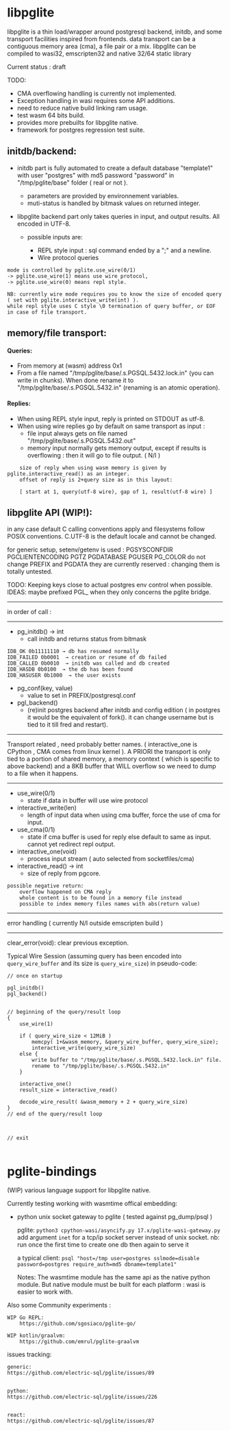# libpglite

libpglite is a thin load/wrapper around postgresql backend, initdb, and some transport facilities inspired from frontends.
data transport can be a contiguous memory area (cma), a file pair or a mix.
libpglite can be compiled to wasi32, emscripten32 and native 32/64 static library


Current status : draft

TODO:
- CMA overflowing handling is currently not implemented.
- Exception handling in wasi requires some API additions.
- need to reduce native build linking ram usage.
- test wasm 64 bits build.
- provides more prebuilts for libpglite native.
- framework for postgres regression test suite.





## initdb/backend:


- initdb part is fully automated to create a default database "template1" with user "postgres" with md5 password "password" in "/tmp/pglite/base" folder ( real or not ).
    - parameters are provided by environnement variables.
    - muti-status is handled by bitmask values on returned integer.


- libpglite backend part only takes queries in input, and output results. All encoded in UTF-8.

    - possible inputs are:

        - REPL style input : sql command ended by a ";" and a newline.
        - Wire protocol queries
```
mode is controlled by pglite.use_wire(0/1)
-> pglite.use_wire(1) means use wire protocol,
-> pglite.use_wire(0) means repl style.

NB: currently wire mode requires you to know the size of encoded query ( set with pglite.interactive_write(int) ).
while repl style uses C style \0 termination of query buffer, or EOF in case of file transport.
```






## memory/file transport:

#### Queries:

- From memory at (wasm) address 0x1
- From a file named  "/tmp/pglite/base/.s.PGSQL.5432.lock.in" (you can write in chunks). When done rename it to "/tmp/pglite/base/.s.PGSQL.5432.in" (renaming is an atomic operation).


#### Replies:

- When using REPL style input, reply is printed on STDOUT as utf-8.
- When using wire replies go by default on same transport as input :
    * file input always gets on file named "/tmp/pglite/base/.s.PGSQL.5432.out"
    * memory input normally gets memory output, except if results is overflowing : then it will go to file output. ( N/I )

```
    size of reply when using wasm memory is given by  pglite.interactive_read() as an integer.
    offset of reply is 2+query size as in this layout:

    [ start at 1, query(utf-8 wire), gap of 1, result(utf-8 wire) ]
```




## libpglite API (WIP!):

in any case default C calling conventions apply and filesystems follow POSIX conventions. C.UTF-8 is the default locale and cannot be changed.


for generic setup,  setenv/getenv is used : PGSYSCONFDIR PGCLIENTENCODING PGTZ PGDATABASE PGUSER PG_COLOR
do not change PREFIX and PGDATA they are currently reserved : changing them is totally untested.

TODO: Keeping keys close to actual postgres env control when possible.
IDEAS: maybe prefixed PGL_ when they only concerns the pglite bridge.

___
in order of call :
___

- pg_initdb() → int
    - call initdb and returns status from bitmask
```
IDB_OK 0b11111110 → db has resumed normally
IDB_FAILED 0b0001  → creation or resume of db failed
IDB_CALLED 0b0010  → initdb was called and db created
IDB_HASDB 0b0100  → the db has been found
IDB_HASUSER 0b1000  → the user exists
```
- pg_conf(key, value)
    - value to set in PREFIX/postgresql.conf
- pgl_backend()
    - (re)init postgres backend after initdb and config edition ( in postgres it would be the equivalent of fork(). it can change username but is tied to it till fred and restart).

___
Transport related , need probably better names. ( interactive_one is CPython , CMA comes  from linux kernel ). A PRIORI the transport is only tied to a portion of shared memory, a memory context ( which is specific to above backend)  and a 8KB buffer that WILL overflow so we need to dump to a file when it happens.
___


- use_wire(0/1)
    - state if data in buffer will use wire protocol
- interactive_write(len)
    - length of input data when using cma buffer, force the use of cma for input.
- use_cma(0/1)
    - state if cma buffer is used for reply else default to same as input. cannot yet redirect repl output.
- interactive_one(void)
    - process input stream ( auto selected from socketfiles/cma)
- interactive_read() → int
    - size of reply from pgcore.

```
possible negative return:
    overflow happened on CMA reply
    whole content is to be found in a memory file instead
    possible to index memory files names with abs(return value)
```

___
error handling ( currently N/I outside emscripten build )
___

clear_error(void): clear previous exception.




Typical Wire Session (assuming query has been encoded into `query_wire_buffer` and its size is `query_wire_size`) in pseudo-code:

```
// once on startup

pgl_initdb()
pgl_backend()


// beginning of the query/result loop
{
    use_wire(1)

    if ( query_wire_size < 12MiB )
        memcpy( 1+&wasm_memory, &query_wire_buffer, query_wire_size);
        interactive_write(query_wire_size)
    else {
        write buffer to "/tmp/pglite/base/.s.PGSQL.5432.lock.in" file.
        rename to "/tmp/pglite/base/.s.PGSQL.5432.in"
    }

    interactive_one()
    result_size = interactive_read()

    decode_wire_result( &wasm_memory + 2 + query_wire_size)
}
// end of the query/result loop



// exit


```







# pglite-bindings
(WIP) various language support for libpglite native.

Currently testing working with wasmtime offical embedding:

- python unix socket gateway to pglite ( tested against pg_dump/psql )

    pglite: `python3 cpython-wasi/asyncify.py 17.x/pglite-wasi-gateway.py`
    add argument `inet` for a tcp/ip socket server instead of unix socket.
    nb: run once the first time to create one db then again to serve it


    a typical client: `psql "host=/tmp user=postgres sslmode=disable password=postgres require_auth=md5 dbname=template1"`


    Notes:
        The wasmtime module has the same api as the native python module.
        But native module must be built for each platform : wasi is easier to work with.


Also some Community experiments :

    WIP Go REPL:
        https://github.com/sgosiaco/pglite-go/

    WIP kotlin/graalvm:
        https://github.com/emrul/pglite-graalvm




issues tracking:

    generic:
    https://github.com/electric-sql/pglite/issues/89


    python:
    https://github.com/electric-sql/pglite/issues/226


    react:
    https://github.com/electric-sql/pglite/issues/87






